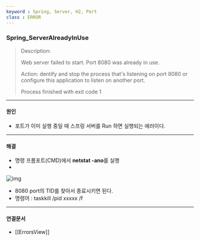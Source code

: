```yaml
---
keyword : Spring, Server, H2, Port
class : ERROR
---
```



### Spring_ServerAlreadyInUse

> 
>Description:
>
>Web server failed to start. Port 8080 was already in use.
>
>Action:
>dentify and stop the process that's listening on port 8080 or configure this application to listen on another port.
>
>Process finished with exit code 1
> 


---

#### 원인

- 포트가 이미 실행 중일 때 스프링 서버를 Run 하면 실행되는 에러이다.


---

#### 해결

- 명령 프롬포트(CMD)에서 **netstat -ano**를 실행
- 
![img](C:\Users\User\iCloudDrive\iCloud~md~obsidian\g4dalcom\img\servererror.png)
- 8080 port의 TID를 찾아서 종료시키면 된다.
- 명령어 :  taskkill /pid xxxxx /f


---

#### 연결문서

- [[ErrorsView]]